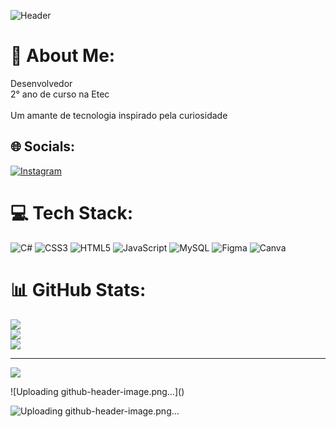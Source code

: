 ![Header](./cabecalho.png)


# 💫 About Me:
Desenvolvedor<br>2° ano de curso na Etec<br><br>Um amante de tecnologia inspirado pela curiosidade


## 🌐 Socials:
[![Instagram](https://img.shields.io/badge/Instagram-%23E4405F.svg?logo=Instagram&logoColor=white)](https://instagram.com/luigi.b0rges) 

# 💻 Tech Stack:
![C#](https://img.shields.io/badge/c%23-%23239120.svg?style=for-the-badge&logo=c-sharp&logoColor=white) ![CSS3](https://img.shields.io/badge/css3-%231572B6.svg?style=for-the-badge&logo=css3&logoColor=white) ![HTML5](https://img.shields.io/badge/html5-%23E34F26.svg?style=for-the-badge&logo=html5&logoColor=white) ![JavaScript](https://img.shields.io/badge/javascript-%23323330.svg?style=for-the-badge&logo=javascript&logoColor=%23F7DF1E) ![MySQL](https://img.shields.io/badge/mysql-%2300f.svg?style=for-the-badge&logo=mysql&logoColor=white) 	![Figma](https://img.shields.io/badge/figma-%23F24E1E.svg?style=for-the-badge&logo=figma&logoColor=white) ![Canva](https://img.shields.io/badge/Canva-%2300C4CC.svg?style=for-the-badge&logo=Canva&logoColor=white)
# 📊 GitHub Stats:
![](https://github-readme-stats.vercel.app/api?username=luigiBorges&theme=vue&hide_border=false&include_all_commits=false&count_private=false)<br/>
![](https://github-readme-streak-stats.herokuapp.com/?user=luigiBorges&theme=vue&hide_border=false)<br/>
![](https://github-readme-stats.vercel.app/api/top-langs/?username=luigiBorges&theme=vue&hide_border=false&include_all_commits=false&count_private=false&layout=compact)

---
[![](https://visitcount.itsvg.in/api?id=luigiBorges&icon=6&color=6)](https://visitcount.itsvg.in)

<!-- Proudly created with GPRM ( https://gprm.itsvg.in ) -->![Uploading github-header-image.png…]()
![Uploading github-header-image.png…]()
